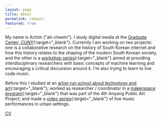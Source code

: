 ```yaml
---
layout: page
title: About
permalink: /about/
featured: true
---
```


My name is Achim ("ah-cheem"). I study digital media at the [Graduate Center, CUNY][gc]{:target="_blank"}. Currently I am working on two projects: one is a collaborative research on the history of South Korean internet and how this history relates to the shaping of the modern South Korean society, and the other is a [workshop series][cml]{:target="_blank"} aimed at providing interdisciplinary researchers with basic concepts of machine learning and encouraging a critical discussion around it. I'm also trying to learn to live code music.

Before this I studied at an [artist-run school about technology and art][sfpc]{:target="_blank"}; worked as researcher / coordinator in a [makerspace program][makinglab]{:target="_blank"} that was part of the 4th Anyang Public Art Project; and made a [video series][recandplaynet]{:target="_blank"} of live music performances in urban settings.

[CV]({{site.baseurl}}/assets/Koh-CV.pdf)

[gc]: http://www.gc.cuny.edu/ 
[cml]: http://newmedialab.cuny.edu
[makinglab]: https://apap.or.kr/en/makinglab/
[recandplaynet]: http://recandplay.net
[sfpc]: http://sfpc.io
[b1sd]: https://byung1shindle.bandcamp.com/